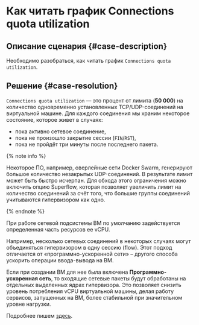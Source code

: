 # Как читать график Connections quota utilization


## Описание сценария {#case-description}

Необходимо разобраться, как читать график `Connections quota utilization`.

## Решение {#case-resolution}

`Connections quota utilization` — это процент от лимита (**50 000**) на количество одновременно установленных TCP/UDP-соединений на виртуальной машине. Для каждого соединения мы храним некоторое состояние, которое живет в случаях:

* пока активно сетевое соединение,
* пока не произошло закрытие сессии (`FIN`/`RST`),
* пока не пройдёт три минуты после последнего пакета.

{% note info %}

Некоторое ПО, например, оверлейные сети Docker Swarm, генерируют большое количество незакрытых UDP-соединений. В результате лимит может быть быстро исчерпан. Для обхода этого ограничения можно включить опцию Superflow, которая позволяет увеличить лимит на количество соединений за счёт того, что большие группы соединений учитываются гипервизором как одно.

{% endnote %}

При работе сетевой подсистемы ВМ по умолчанию задействуется определенная часть ресурсов ее vCPU.

Например, несколько сетевых соединений в некоторых случаях могут объединяться гипервизором в одну сессию (flow). 
Этот подход отличается от «программно-ускоренной сети» – другого способа ускорить операции ввода-вывода на ВМ.

Если при создании ВМ для нее была включена **Программно-ускоренная сеть**, то входящие сетевые пакеты будут обработаны на отдельных выделенных ядрах гипервизора. Это позволяет снизить уровень потребления vCPU виртуальной машины, делая работу сервисов, запущенных на ВМ, более стабильной при значительном уровне нагрузки.

Подробнее пишем [здесь](../../../compute/concepts/software-accelerated-network).
